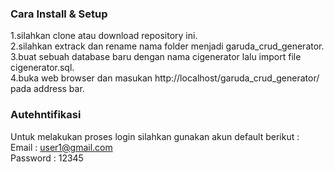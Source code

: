 ### Cara Install & Setup
1.silahkan clone atau download repository ini.<br>
2.silahkan extrack dan rename nama folder menjadi garuda_crud_generator.<br>
3.buat sebuah database baru dengan nama cigenerator lalu import file cigenerator.sql.<br>
4.buka web browser dan masukan http://localhost/garuda_crud_generator/ pada address bar.

### Autehntifikasi
Untuk melakukan proses login silahkan gunakan akun default berikut :<br>
Email : user1@gmail.com<br>
Password : 12345
